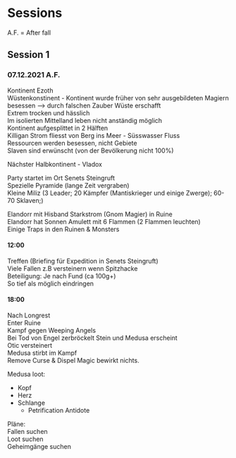 # Sessions

A.F. = After fall

## Session 1
### 07.12.2021 A.F.

Kontinent Ezoth  
Wüstenkonstinent - Kontinent wurde früher von sehr ausgebildeten Magiern besessen --> durch falschen Zauber Wüste erschafft  
Extrem trocken und hässlich  
Im isolierten Mittelland leben nicht anständig möglich  
Kontinent aufgesplittet in 2 Hälften  
Killigan Strom fliesst von Berg ins Meer - Süsswasser Fluss  
Ressourcen werden besessen, nicht Gebiete  
Slaven sind erwünscht (von der Bevölkerung nicht 100%)  
  
Nächster Halbkontinent - Vladox
  
Party startet im Ort Senets Steingruft  
Spezielle Pyramide (lange Zeit vergraben)  
Kleine Miliz (3 Leader; 20 Kämpfer (Mantiskrieger und einige Zwerge); 60-70 Sklaven;)  
  
Elandorr mit Hisband Starkstrom (Gnom Magier) in Ruine  
Elandorr hat Sonnen Amulett mit 6 Flammen (2 Flammen leuchten)  
Einige Traps in den Ruinen & Monsters  
  
#### 12:00  
Treffen (Briefing für Expedition in Senets Steingruft)  
Viele Fallen z.B versteinern wenn Spitzhacke  
Beteiligung: Je nach Fund (ca 100g+)  
So tief als möglich eindringen  
  
#### 18:00  
Nach Longrest  
Enter Ruine  
Kampf gegen Weeping Angels  
Bei Tod von Engel zerbröckelt Stein und Medusa erscheint  
Otic versteinert  
Medusa stirbt im Kampf  
Remove Curse & Dispel Magic bewirkt nichts.  
  
Medusa loot:

- Kopf 
- Herz 
- Schlange
    * Petrification Antidote


  
Pläne:  
Fallen suchen  
Loot suchen  
Geheimgänge suchen  